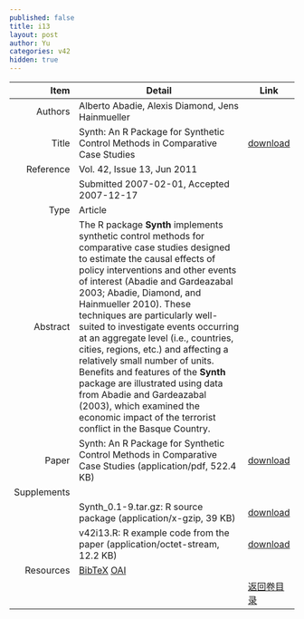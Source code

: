 ```yaml
---
published: false
title: i13
layout: post
author: Yu
categories: v42
hidden: true
---
```


| Item | Detail | Link |
|---:|---|---|
| Authors | Alberto Abadie, Alexis Diamond, Jens Hainmueller| |
| Title |Synth: An R Package for Synthetic Control Methods in Comparative Case Studies | [download](http://www.jstatsoft.org/v42/i13/paper) |
| Reference |Vol. 42, Issue 13, Jun 2011 | |
| | Submitted 2007-02-01, Accepted 2007-12-17| | 
| Type | Article| |
| Abstract | The R package <b>Synth</b> implements synthetic control methods for comparative case studies designed to estimate the causal effects of policy interventions and other events of interest (Abadie and Gardeazabal 2003; Abadie, Diamond, and Hainmueller 2010). These techniques are particularly well-suited to investigate events occurring at an aggregate level (i.e., countries, cities, regions, etc.) and affecting a relatively small number of units. Benefits and features of the <b>Synth</b> package are illustrated using data from Abadie and Gardeazabal (2003), which examined the economic impact of the terrorist conflict in the Basque Country.| |
| Paper | Synth: An R Package for Synthetic Control Methods in Comparative Case Studies  (application/pdf, 522.4 KB)| [download](http://www.jstatsoft.org/v42/i13/paper) |
| Supplements | | |
| |Synth_0.1-9.tar.gz: R source package  (application/x-gzip, 39 KB)|  [download](http://www.jstatsoft.org/v42/i13/supp/1) |
| |v42i13.R: R example code from the paper  (application/octet-stream, 12.2 KB)|  [download](http://www.jstatsoft.org/v42/i13/supp/2) |
| Resources | [BibTeX](http://www.jstatsoft.org/v42/i13/bibtex) [OAI](http://www.jstatsoft.org/oai?verb=GetRecord&identifier=oai.jstatsoft/v42/i13&prefix=oai_dc)| |
| |  | [返回卷目录]({{site.baseurl}}/volume/v42.html) |